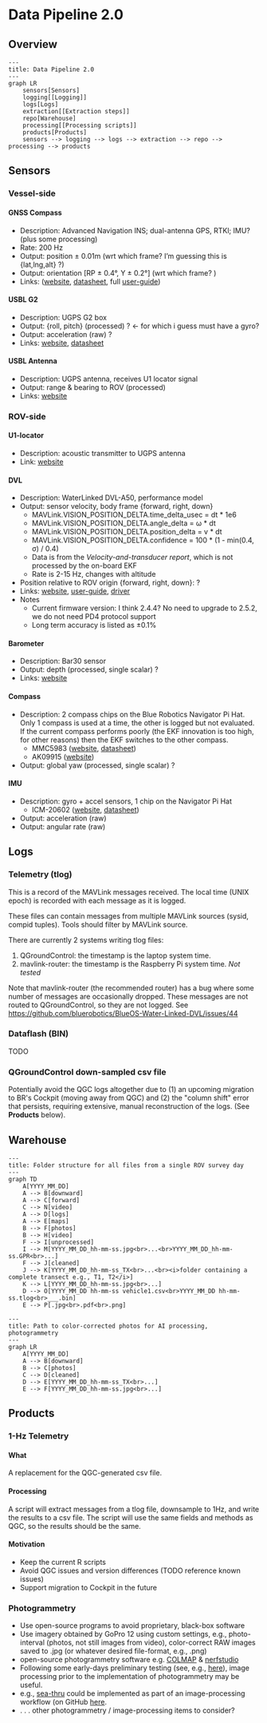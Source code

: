 # Data Pipeline 2.0

## Overview

```mermaid
---
title: Data Pipeline 2.0
---
graph LR
    sensors[Sensors]
    logging[[Logging]]
    logs[Logs]
    extraction[[Extraction steps]]
    repo[Warehouse]
    processing[[Processing scripts]]
    products[Products]
    sensors --> logging --> logs --> extraction --> repo --> processing --> products
```

## Sensors

### Vessel-side

#### GNSS Compass

* Description: Advanced Navigation INS; dual-antenna GPS, RTKl;  IMU?  (plus some processing)
* Rate: 200 Hz
* Output: position ± 0.01m (wrt which frame? I’m guessing this is {lat,lng,alt} ?)
* Output: orientation [RP ± 0.4°, Y ± 0.2°] (wrt which frame? )
* Links: ([website](https://www.advancednavigation.com/inertial-navigation-systems/satellite-compass/gnss-compass/#Documentation), [datasheet](https://www.advancednavigation.com/wp-content/uploads/2024/05/GNSS-Compass-Datasheet.pdf), full [user-guide](https://docs.advancednavigation.com/gnss-compass/Introduction.htm))

#### USBL G2

* Description: UGPS G2 box
* Output: {roll, pitch} (processed) ? ← for which i guess must have a gyro?
* Output: acceleration (raw) ?
* Links: [website](https://waterlinked.com/underwater-gps-g2), [datasheet](https://waterlinked.com/web/content/7540?unique=2f809a254e2fc004fc3918bd5a5c4219c771d812)

#### USBL Antenna

* Description: UGPS antenna, receives U1 locator signal
* Output: range & bearing to ROV (processed)
* Links: [website](https://waterlinked.com/shop/underwater-gps-antenna-102?category=2#attr=)

### ROV-side

#### U1-locator

* Description: acoustic transmitter to UGPS antenna
* Link: [website](https://waterlinked.com/shop/underwater-gps-g2-locator-u1-122?category=2#attr=)

#### DVL

* Description: WaterLinked DVL-A50, performance model
* Output: sensor velocity, body frame {forward, right, down}
  * MAVLink.VISION_POSITION_DELTA.time_delta_usec = dt * 1e6
  * MAVLink.VISION_POSITION_DELTA.angle_delta = ω * dt
  * MAVLink.VISION_POSITION_DELTA.position_delta = v * dt
  * MAVLink.VISION_POSITION_DELTA.confidence = 100 * (1 - min(0.4, σ) / 0.4)
  * Data is from the _Velocity-and-transducer report_, which is not processed by the on-board EKF
  * Rate is 2-15 Hz, changes with altitude
* Position relative to ROV origin {forward, right, down}: ?
* Links: [website](https://waterlinked.com/shop/dvl-a50-114#attr=8,53,192), [user-guide](https://waterlinked.github.io/dvl/dvl-a50/), [driver](https://github.com/bluerobotics/BlueOS-Water-Linked-DVL/)
* Notes
  * Current firmware version: I think 2.4.4? No need to upgrade to 2.5.2, we do not need PD4 protocol support
  * Long term accuracy is listed as ±0.1%

#### Barometer

* Description: Bar30 sensor
* Output: depth (processed, single scalar) ?
* Links: [website](https://bluerobotics.com/store/sensors-cameras/sensors/bar30-sensor-r1/)

#### Compass

* Description: 2 compass chips on the Blue Robotics Navigator Pi Hat. Only 1 compass is used at a time, the other is logged but not evaluated. If the current compass performs poorly (the EKF innovation is too high, for other reasons) then the EKF switches to the other compass.
  * MMC5983 ([website](https://www.memsic.com/magnetometer-5), [datasheet](https://www.memsic.com/magnetometer-5))
  * AK09915 ([website](https://www.akm.com/us/en/products/electronic-compass/lineup-electronic-compass/ak09915c/))
* Output: global yaw (processed, single scalar) ?

#### IMU

* Description: gyro + accel sensors, 1 chip on the Navigator Pi Hat
   * ICM-20602 ([website](https://invensense.tdk.com/products/motion-tracking/6-axis/icm-20602/), [datasheet](https://invensense.tdk.com/download-pdf/icm-20602-datasheet/))
* Output: acceleration (raw)
* Output: angular rate (raw)

## Logs

### Telemetry (tlog)

This is a record of the MAVLink messages received.
The local time (UNIX epoch) is recorded with each message as it is logged.

These files can contain messages from multiple MAVLink sources (sysid, compid tuples).
Tools should filter by MAVLink source.

There are currently 2 systems writing tlog files:
1. QGroundControl: the timestamp is the laptop system time.
2. mavlink-router: the timestamp is the Raspberry Pi system time. _Not tested_

Note that mavlink-router (the recommended router) has a bug where some number of messages are occasionally dropped.
These messages are not routed to QGroundControl, so they are not logged.
See https://github.com/bluerobotics/BlueOS-Water-Linked-DVL/issues/44

### Dataflash (BIN) 

TODO

### QGroundControl down-sampled csv file

Potentially avoid the QGC logs altogether due to (1) an upcoming migration to BR's Cockpit (moving away from QGC) and (2) the "column shift" error that persists, requiring extensive, manual reconstruction of the logs. (See  **Products** below). 

## Warehouse

```mermaid
---
title: Folder structure for all files from a single ROV survey day
---
graph TD
    A[YYYY_MM_DD]
    A --> B[downward]
    A --> C[forward]
    C --> N[video]
    A --> D[logs]
    A --> E[maps]
    B --> F[photos]
    B --> H[video]
    F --> I[unprocessed]
    I --> M[YYYY_MM_DD_hh-mm-ss.jpg<br>...<br>YYYY_MM_DD_hh-mm-ss.GPR<br>...]
    F --> J[cleaned]
    J --> K[YYYY_MM_DD_hh-mm-ss_TX<br>...<br><i>folder containing a complete transect e.g., T1, T2</i>]
    K --> L[YYYY_MM_DD_hh-mm-ss.jpg<br>...]
    D --> O[YYYY_MM_DD hh-mm-ss vehicle1.csv<br>YYYY_MM_DD hh-mm-ss.tlog<br>___.bin]
    E --> P[.jpg<br>.pdf<br>.png]
```

```mermaid
---
title: Path to color-corrected photos for AI processing, photogrammetry
---
graph LR
    A[YYYY_MM_DD]
    A --> B[downward]
    B --> C[photos]
    C --> D[cleaned]
    D --> E[YYYY_MM_DD_hh-mm-ss_TX<br>...]
    E --> F[YYYY_MM_DD_hh-mm-ss.jpg<br>...]
```



## Products

### 1-Hz Telemetry

#### What

A replacement for the QGC-generated csv file.

#### Processing

A script will extract messages from a tlog file, downsample to 1Hz, and write the results to a csv file.
The script will use the same fields and methods as QGC, so the results should be the same.

#### Motivation

* Keep the current R scripts
* Avoid QGC issues and version differences (TODO reference known issues)
* Support migration to Cockpit in the future

### Photogrammetry

* Use open-source programs to avoid proprietary, black-box software
* Use imagery obtained by GoPro 12 using custom settings, e.g., photo-interval (photos, not still images from video), color-correct RAW images saved to .jpg (or whatever desired file-format, e.g., .png)
* open-source photogrammetry software e.g. [COLMAP](https://colmap.github.io/) & [nerfstudio](https://docs.nerf.studio/)
* Following some early-days preliminary testing (see, e.g., [here](https://www.dropbox.com/scl/fi/1d5gpvgtmyd37smeiy4rs/SGI_blog_post_2023.pdf?rlkey=im0y0x7unfgxutdcmt1uix3z7&dl=0)), image processing prior to the implementation of photogrammetry may be useful.
* e.g., [sea-thru](https://openaccess.thecvf.com/content_CVPR_2019/papers/Akkaynak_Sea-Thru_A_Method_for_Removing_Water_From_Underwater_Images_CVPR_2019_paper.pdf) could be implemented as part of an image-processing workflow (on GitHub [here](https://github.com/hainh/sea-thru).
* . . . other photogrammetry / image-processing items to consider? 
